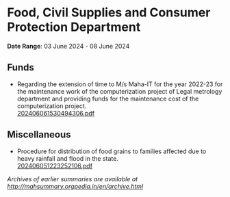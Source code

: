 # Food, Civil Supplies and Consumer Protection Department

**Date Range**: 03 June 2024 - 08 June 2024


## Funds
- Regarding the extension of time to M/s Maha-IT for the year 2022-23 for the maintenance work of the computerization project of Legal metrology department and providing funds for the maintenance cost of the computerization project.\
  [202406061530494306.pdf](https://gr.maharashtra.gov.in/Site/Upload/Government%20Resolutions/English/202406061530494306.pdf)

## Miscellaneous
- Procedure for distribution of food grains to families affected due to  heavy rainfall and flood in the state.\
  [202406051223252106.pdf](https://gr.maharashtra.gov.in/Site/Upload/Government%20Resolutions/English/202406051223252106.pdf)


*Archives of earlier summaries are available at http://mahsummary.orgpedia.in/en/archive.html*